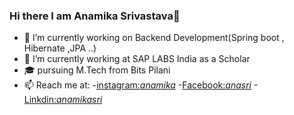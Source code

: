 ### Hi there I am Anamika Srivastava👋

- 🔭 I’m currently working on Backend Development(Spring boot , Hibernate ,JPA ..)
- 🌱 I’m currently working at SAP LABS India as a Scholar
- 🎓 pursuing M.Tech from Bits Pilani 
- 📫 Reach me at: 
       -[instagram:_anamika_](https://www.instagram.com/oceanwithdrops/)
       -[Facebook:_anasri_](https://www.facebook.com/profile.php?id=100049327509008)
       -[Linkdin:_anamikasri_](https://www.linkedin.com/in/anamika-srivastava-13b3a71b0/)

